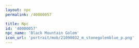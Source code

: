 ```yaml
---
layout: npc
permalink: /40000057

title: Npc
id: '40000057'
npc_name: 'Black Mountain Golem'
icon_url: 'portrait/mob/21090032_m_stonegolemblue_p.png'
---
```

